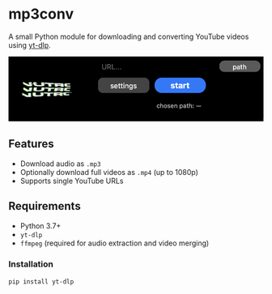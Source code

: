# mp3conv

A small Python module for downloading and converting YouTube videos using [yt-dlp](https://github.com/yt-dlp/yt-dlp). <br>
<div style="text-align: center;">
  <img src="./preview.png" alt="preview" width="700" />
</div>

## Features

- Download audio as `.mp3`
- Optionally download full videos as `.mp4` (up to 1080p)
- Supports single YouTube URLs

## Requirements

- Python 3.7+
- `yt-dlp`
- `ffmpeg` (required for audio extraction and video merging)

### Installation

```bash
pip install yt-dlp
